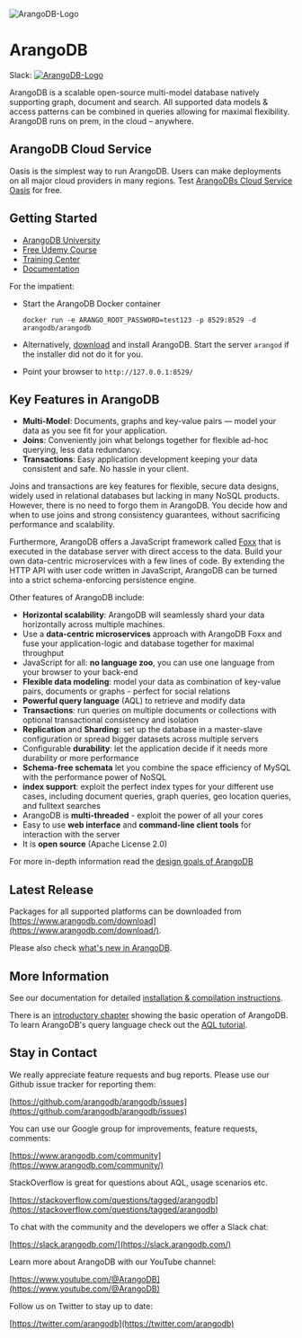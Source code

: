 ![ArangoDB-Logo](https://www.arangodb.com/wp-content/uploads/2022/06/ArangoDB-dark-logo-2022.png)

ArangoDB
========

Slack: [![ArangoDB-Logo](https://slack.arangodb.com/badge.svg)](https://slack.arangodb.com)

ArangoDB is a scalable open-source multi-model database natively supporting graph, document and search. All supported data models & access patterns can be combined in queries allowing for maximal flexibility. ArangoDB runs on prem, in the cloud – anywhere.

ArangoDB Cloud Service
------------------------

Oasis is the simplest way to run ArangoDB. Users can make deployments on all major cloud providers in many regions. Test [ArangoDBs Cloud Service Oasis](https://cloud.arangodb.com/home) for free.

Getting Started
------------------------

- [ArangoDB University](https://university.arangodb.com/)
- [Free Udemy Course](https://www.udemy.com/course/getting-started-with-arangodb)
- [Training Center](https://www.arangodb.com/learn/)
- [Documentation](https://www.arangodb.com/docs/stable/)

For the impatient:

- Start the ArangoDB Docker container

      docker run -e ARANGO_ROOT_PASSWORD=test123 -p 8529:8529 -d arangodb/arangodb

- Alternatively, [download](https://www.arangodb.com/download) and install ArangoDB.
  Start the server `arangod` if the installer did not do it for you.

- Point your browser to `http://127.0.0.1:8529/`

Key Features in ArangoDB
------------------------

- **Multi-Model**: Documents, graphs and key-value pairs — model your data as
  you see fit for your application.
- **Joins**: Conveniently join what belongs together for flexible ad-hoc
  querying, less data redundancy.
- **Transactions**: Easy application development keeping your data consistent
  and safe. No hassle in your client.

Joins and transactions are key features for flexible, secure data designs,
widely used in relational databases but lacking in many NoSQL products. However,
there is no need to forgo them in ArangoDB. You decide how and when to use joins
and strong consistency guarantees, without sacrificing performance and scalability. 

Furthermore, ArangoDB offers a JavaScript framework called [Foxx](https://www.arangodb.com/community-server/foxx/)
that is executed in the database server with direct access to the data. Build your
own data-centric microservices with a few lines of code. By extending the HTTP API
with user code written in JavaScript, ArangoDB can be turned into a strict
schema-enforcing persistence engine.

Other features of ArangoDB include:

- **Horizontal scalability**: ArangoDB will seamlessly shard your data horizontally across multiple machines.
- Use a **data-centric microservices** approach with ArangoDB Foxx and fuse your
  application-logic and database together for maximal throughput
- JavaScript for all: **no language zoo**, you can use one language from your
  browser to your back-end
- **Flexible data modeling**: model your data as combination of key-value pairs,
  documents or graphs - perfect for social relations
- **Powerful query language** (AQL) to retrieve and modify data 
- **Transactions**: run queries on multiple documents or collections with
  optional transactional consistency and isolation
- **Replication** and **Sharding**: set up the database in a master-slave
  configuration or spread bigger datasets across multiple servers
- Configurable **durability**: let the application decide if it needs more
  durability or more performance
- **Schema-free schemata** let you combine the space efficiency of MySQL with the
  performance power of NoSQL
- **index support**: exploit the perfect index types for your different use cases, including document queries, graph queries, geo location queries, and fulltext searches
- ArangoDB is **multi-threaded** - exploit the power of all your cores
- Easy to use **web interface** and **command-line client tools** for interaction
  with the server
- It is **open source** (Apache License 2.0)

For more in-depth information read the
[design goals of ArangoDB](https://www.arangodb.com/2012/03/avocadodbs-design-objectives/)

Latest Release
--------------

Packages for all supported platforms can be downloaded from
[https://www.arangodb.com/download](https://www.arangodb.com/download/).

Please also check [what's new in ArangoDB](https://www.arangodb.com/docs/stable/release-notes.html).

More Information
----------------

See our documentation for detailed
[installation & compilation instructions](https://www.arangodb.com/docs/stable/installation.html).

There is an [introductory chapter](https://www.arangodb.com/docs/stable/getting-started.html)
showing the basic operation of ArangoDB. To learn ArangoDB's query language check out the
[AQL tutorial](https://www.arangodb.com/docs/stable/aql/tutorial.html).

Stay in Contact
---------------

We really appreciate feature requests and bug reports. Please use our Github
issue tracker for reporting them:

[https://github.com/arangodb/arangodb/issues](https://github.com/arangodb/arangodb/issues)

You can use our Google group for improvements, feature requests, comments:

[https://www.arangodb.com/community](https://www.arangodb.com/community/)

StackOverflow is great for questions about AQL, usage scenarios etc.

[https://stackoverflow.com/questions/tagged/arangodb](https://stackoverflow.com/questions/tagged/arangodb)

To chat with the community and the developers we offer a Slack chat:

[https://slack.arangodb.com/](https://slack.arangodb.com/)

Learn more about ArangoDB with our YouTube channel: 

[https://www.youtube.com/@ArangoDB](https://www.youtube.com/@ArangoDB)

Follow us on Twitter to stay up to date: 

[https://twitter.com/arangodb](https://twitter.com/arangodb)
